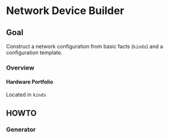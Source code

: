 # Network Device Builder

## Goal

Construct a network configuration from basic facts (`kinds`) and a configuration template.

### Overview

#### Hardware Portfolio

Located in `kinds`

## HOWTO

### Generator


